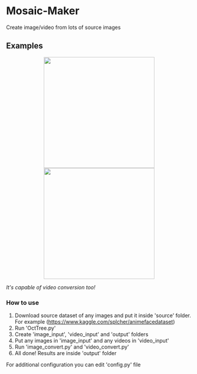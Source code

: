 # Mosaic-Maker
Create image/video from lots of source images

## Examples
<p align="center">
  <img src="https://user-images.githubusercontent.com/60318411/203878609-487ddf5c-e78d-4d40-80a1-364d6c3a7abd.png" height="300"/>
  <img src="https://user-images.githubusercontent.com/60318411/203878646-3dfe8d27-f97e-4d7b-b79f-054036b55522.png" height="300"/>
<p/>

*It's capable of video conversion too!*

### How to use
1. Download source dataset of any images and put it inside 'source' folder. For example (https://www.kaggle.com/splcher/animefacedataset)
2. Run 'OctTree.py'
3. Create 'image_input', 'video_input' and 'output' folders
4. Put any images in 'image_input' and any videos in 'video_input'
5. Run 'image_convert.py' and 'video_convert.py'
6. All done! Results are inside 'output' folder

For additional configuration you can edit 'config.py' file
